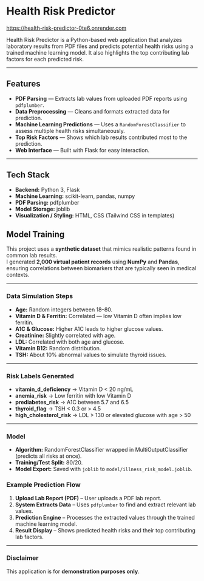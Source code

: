 # Health Risk Predictor
https://health-risk-predictor-0te6.onrender.com

Health Risk Predictor is a Python-based web application that analyzes laboratory results from PDF files and predicts potential health risks using a trained machine learning model. It also highlights the top contributing lab factors for each predicted risk.

---

##  Features
- **PDF Parsing** — Extracts lab values from uploaded PDF reports using `pdfplumber`.
- **Data Preprocessing** — Cleans and formats extracted data for prediction.
- **Machine Learning Predictions** — Uses a `RandomForestClassifier` to assess multiple health risks simultaneously.
- **Top Risk Factors** — Shows which lab results contributed most to the prediction.
- **Web Interface** — Built with Flask for easy interaction.

---

##  Tech Stack
- **Backend:** Python 3, Flask  
- **Machine Learning:** scikit-learn, pandas, numpy  
- **PDF Parsing:** pdfplumber  
- **Model Storage:** joblib  
- **Visualization / Styling:** HTML, CSS (Tailwind CSS in templates)

##  Model Training

This project uses a **synthetic dataset** that mimics realistic patterns found in common lab results.  
I generated **2,000 virtual patient records** using **NumPy** and **Pandas**, ensuring correlations between biomarkers that are typically seen in medical contexts.

---

###  Data Simulation Steps
- **Age:** Random integers between 18–80.  
- **Vitamin D & Ferritin:** Correlated — low Vitamin D often implies low ferritin.  
- **A1C & Glucose:** Higher A1C leads to higher glucose values.  
- **Creatinine:** Slightly correlated with age.  
- **LDL:** Correlated with both age and glucose.  
- **Vitamin B12:** Random distribution.  
- **TSH:** About 10% abnormal values to simulate thyroid issues.  

---

###  Risk Labels Generated
- **vitamin_d_deficiency** → Vitamin D < 20 ng/mL  
- **anemia_risk** → Low ferritin with low Vitamin D  
- **prediabetes_risk** → A1C between 5.7 and 6.5  
- **thyroid_flag** → TSH < 0.3 or > 4.5  
- **high_cholesterol_risk** → LDL > 130 or elevated glucose with age > 50  

---

###  Model
- **Algorithm:** RandomForestClassifier wrapped in MultiOutputClassifier (predicts all risks at once).  
- **Training/Test Split:** 80/20.  
- **Model Export:** Saved with `joblib` to `model/illness_risk_model.joblib`.

###  Example Prediction Flow
1. **Upload Lab Report (PDF)** – User uploads a PDF lab report.  
2. **System Extracts Data** – Uses `pdfplumber` to find and extract relevant lab values.  
3. **Prediction Engine** – Processes the extracted values through the trained machine learning model.  
4. **Result Display** – Shows predicted health risks and their top contributing lab factors.  

---

###  Disclaimer
This application is for **demonstration purposes only**.
